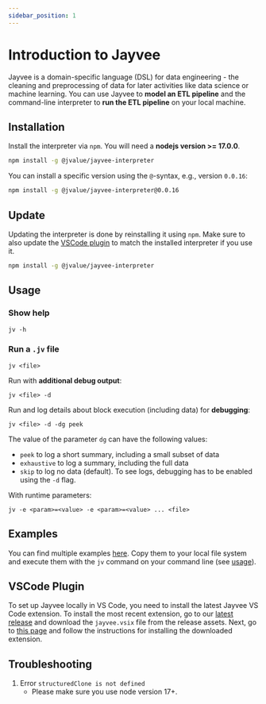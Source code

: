 ```yaml
---
sidebar_position: 1
---
```


# Introduction to Jayvee

Jayvee is a domain-specific language (DSL) for data engineering - the cleaning and preprocessing of data for later activities like data science or machine learning. You can use Jayvee to **model an ETL pipeline** and the command-line interpreter to **run the ETL pipeline** on your local machine. 

## Installation

Install the interpreter via `npm`. You will need a **nodejs version >= 17.0.0**.

```bash
npm install -g @jvalue/jayvee-interpreter
```

You can install a specific version using the `@`-syntax, e.g., version `0.0.16`:
```bash
npm install -g @jvalue/jayvee-interpreter@0.0.16
```

## Update

Updating the interpreter is done by reinstalling it using `npm`. Make sure to also update the [VSCode plugin](#vscode-plugin) to match the installed interpreter if you use it.

```bash
npm install -g @jvalue/jayvee-interpreter
```

## Usage

### Show help

```console
jv -h
```

### Run a `.jv` file

```console
jv <file>
```

Run with **additional debug output**:

```console
jv <file> -d
```

Run and log details about block execution (including data) for **debugging**:

```console
jv <file> -d -dg peek
```
The value of the parameter `dg` can have the following values:
- `peek` to log a short summary, including a small subset of data 
- `exhaustive` to log a summary, including the full data
- `skip` to log no data (default).
To see logs, debugging has to be enabled using the `-d` flag.


With runtime parameters:

```console
jv -e <param>=<value> -e <param>=<value> ... <file>
```

## Examples

You can find multiple examples [here](https://github.com/jvalue/jayvee/tree/main/example). Copy them to your local file system and execute them with the `jv` command on your command line (see [usage](#usage)).


## VSCode Plugin

To set up Jayvee locally in VS Code, you need to install the latest Jayvee VS Code extension.
To install the most recent extension, go to our [latest release](https://github.com/jvalue/jayvee/releases/latest) 
and download the `jayvee.vsix` file from the release assets.
Next, go to [this page](https://code.visualstudio.com/docs/editor/extension-marketplace#_install-from-a-vsix) and 
follow the instructions for installing the downloaded extension.

## Troubleshooting

1. Error `structuredClone is not defined`
    * Please make sure you use node version 17+.
